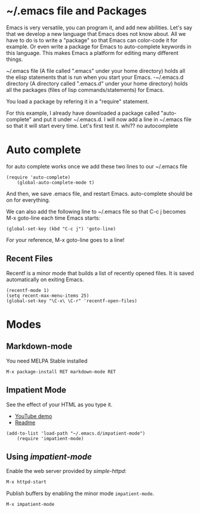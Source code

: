 ~/.emacs file and Packages
==========================

Emacs is very versatile, you can program it, and add new abilities. Let's say that we
develop a new language that Emacs does not know about. All we have to do is to write
a "package" so that Emacs can color-code it for example. Or even write a package for
Emacs to auto-complete keywords in this language. This makes Emacs a platform for editing
many different things. 

~/.emacs file (A file called ".emacs" under your home directory) holds all the elisp
statements that is run when you start your Emacs. 
-~/.emacs.d directory (A directory called ".emacs.d" under your home directory) holds
all the packages (files of lisp commands/statements) for Emacs.

You load a package by refering it in a "require" statement. 

For this example, I already have downloaded a package called "auto-complete" and put it
under ~/.emacs.d. I will now add a line in ~/.emacs file so that it will start every time.
Let's first test it.
whi?? no autocomplete


Auto complete
=============

for auto complete works once we add these two lines to our ~/.emacs file
```
(require 'auto-complete)
    (global-auto-complete-mode t)
```

And then, we save .emacs file, and restart Emacs. auto-complete should be on for everything.

We can also add the following line to ~/.emacs file so that C-c j becomes M-x goto-line each
time Emacs starts:

```
(global-set-key (kbd "C-c j") 'goto-line)
```

For your reference, M-x goto-line goes to a line!

Recent Files
------------
Recentf is a minor mode that builds a list of recently opened files. It is saved
automatically on exiting Emacs.

```
(recentf-mode 1)
(setq recent-max-menu-items 25)
(global-set-key "\C-x\ \C-r" 'recentf-open-files)
```

Modes
=====

Markdown-mode
-------------
You need MELPA Stable installed

`M-x package-install RET markdown-mode RET`

Impatient Mode
--------------
See the effect of your HTML as you type it.
 * [YouTube demo](http://youtu.be/QV6XVyXjBO8)
 * [Readme](https://github.com/skeeto/impatient-mode)



```
(add-to-list 'load-path "~/.emacs.d/impatient-mode")
    (require 'impatient-mode)
```

Using _impatient-mode_
----------------------

Enable the web server provided by _simple-httpd_:

```el
M-x httpd-start
```

Publish buffers by enabling the minor mode `impatient-mode`.

```
M-x impatient-mode
```
